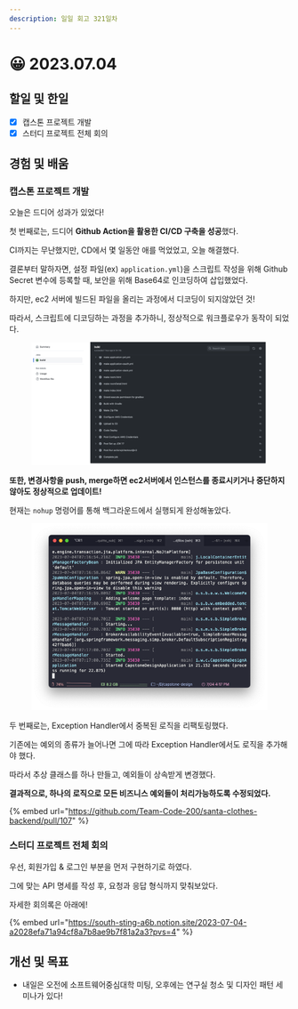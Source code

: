```yaml
---
description: 일일 회고 321일차
---
```


# 😀 2023.07.04

## 할일 및 한일&#x20;

* [x] 캡스톤 프로젝트 개발&#x20;
* [x] 스터디 프로젝트 전체 회의&#x20;

## 경험 및 배움&#x20;

### 캡스톤 프로젝트 개발&#x20;

오늘은 드디어 성과가 있었다!

첫 번째로는, 드디어 **Github Action을 활용한 CI/CD 구축을 성공**했다.

CI까지는 무난했지만, CD에서 몇 일동안 애를 먹었었고, 오늘 해결했다.

결론부터 말하자면, 설정 파일(ex) `application.yml`)을 스크립트 작성을 위해 Github Secret 변수에 등록할 때, 보안을 위해 Base64로 인코딩하여 삽입했었다.

하지만, ec2 서버에 빌드된 파일을 올리는 과정에서 디코딩이 되지않았던 것!

따라서, 스크립트에 디코딩하는 과정을 추가하니, 정상적으로 워크플로우가 동작이 되었다.

<figure><img src="../.gitbook/assets/스크린샷 2023-07-05 오전 2.09.28.png" alt=""><figcaption></figcaption></figure>

**또한, 변경사항을 push, merge하면 ec2서버에서 인스턴스를 종료시키거나 중단하지 않아도 정상적으로 업데이트!**

현재는 `nohup` 명령어를 통해 백그라운드에서 실행되게 완성해놓았다.

<figure><img src="../.gitbook/assets/image (1) (3).png" alt=""><figcaption></figcaption></figure>

두 번째로는, Exception Handler에서 중복된 로직을 리팩토링했다.

기존에는 예외의 종류가 늘어나면 그에 따라 Exception Handler에서도 로직을 추가해야 했다.

따라서 추상 클래스를 하나 만들고, 예외들이 상속받게 변경했다.

**결과적으로, 하나의 로직으로 모든 비즈니스 예외들이 처리가능하도록 수정되었다.**

{% embed url="https://github.com/Team-Code-200/santa-clothes-backend/pull/107" %}

### 스터디 프로젝트 전체 회의&#x20;

우선, 회원가입 & 로그인 부분을 먼저 구현하기로 하였다.

그에 맞는 API 명세를 작성 후, 요청과 응답 형식까지 맞춰보았다.

자세한 회의록은 아래에!

{% embed url="https://south-sting-a6b.notion.site/2023-07-04-a2028efa71a94cf8a7b8ae9b7f81a2a3?pvs=4" %}

## 개선 및 목표&#x20;

* 내일은 오전에 소프트웨어중심대학 미팅, 오후에는 연구실 청소 및 디자인 패턴 세미나가 있다!&#x20;
